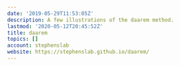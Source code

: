 ```yaml
---
date: '2019-05-29T11:53:05Z'
description: A few illustrations of the daarem method.
lastmod: '2020-05-12T20:45:52Z'
title: daarem
topics: []
account: stephenslab
website: https://stephenslab.github.io/daarem/
---
```


